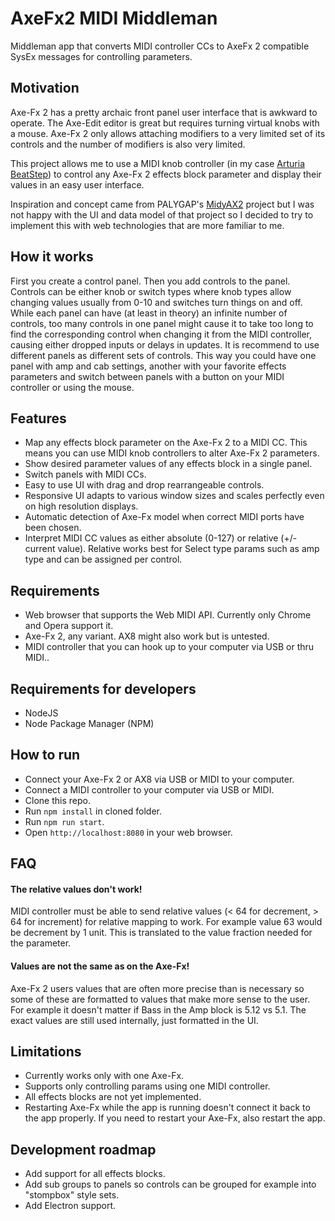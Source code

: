 # AxeFx2 MIDI Middleman
Middleman app that converts MIDI controller CCs to AxeFx 2 compatible SysEx messages for controlling parameters.

## Motivation
Axe-Fx 2 has a pretty archaic front panel user interface that is awkward to operate. 
The Axe-Edit editor is great but requires turning virtual knobs with a mouse.
Axe-Fx 2 only allows attaching modifiers to a very limited set of its controls and the number of modifiers is also very limited.

This project allows me to use a MIDI knob controller (in my case [Arturia BeatStep](https://www.arturia.com/products/hybrid-synths/beatstep/overview)) to
control any Axe-Fx 2 effects block parameter and display their values in an easy user interface.

Inspiration and concept came from PALYGAP's [MidyAX2](https://github.com/PALYGAP/MidyAX-2) project but 
I was not happy with the UI and data model of that project so I decided to try to implement this with web technologies that are more familiar to me.

## How it works

First you create a control panel. Then you add controls to the panel. 
Controls can be either knob or switch types where knob types allow changing values usually from 0-10 and switches turn things on and off.
While each panel can have (at least in theory) an infinite number of controls, too many controls in one panel might cause it to take too long to find the corresponding control when changing it from the MIDI controller, causing either dropped inputs or delays in updates.
It is recommend to use  different panels as different sets of controls. This way you could have one panel with amp and cab settings, another with your favorite effects parameters and switch between panels with a button on your MIDI controller or using the mouse.

## Features
- Map any effects block parameter on the Axe-Fx 2 to a MIDI CC. This means you can use MIDI knob controllers to alter Axe-Fx 2 parameters.
- Show desired parameter values of any effects block in a single panel.
- Switch panels with MIDI CCs.
- Easy to use UI with drag and drop rearrangeable controls.
- Responsive UI adapts to various window sizes and scales perfectly even on high resolution displays.
- Automatic detection of Axe-Fx model when correct MIDI ports have been chosen.
- Interpret MIDI CC values as either absolute (0-127) or relative (+/- current value). Relative works best for Select type params such as amp type and can be assigned per control.

## Requirements
- Web browser that supports the Web MIDI API. Currently only Chrome and Opera support it.
- Axe-Fx 2, any variant. AX8 might also work but is untested.
- MIDI controller that you can hook up to your computer via USB or thru MIDI..

## Requirements for developers
- NodeJS
- Node Package Manager (NPM)

## How to run
- Connect your Axe-Fx 2 or AX8 via USB or MIDI to your computer.
- Connect a MIDI controller to your computer via USB or MIDI.
- Clone this repo.
- Run `npm install` in cloned folder.
- Run `npm run start`.
- Open `http://localhost:8080` in your web browser.

## FAQ
#### The relative values don't work!
MIDI controller must be able to send relative values (< 64 for decrement, > 64 for increment) for relative mapping to work. For example value 63 would be decrement by 1 unit. This is translated to the value fraction needed for the parameter.
#### Values are not the same as on the Axe-Fx!
Axe-Fx 2 users values that are often more precise than is necessary so some of these are formatted to values that make more sense to the user. For example it doesn't matter if Bass in the Amp block is 5.12 vs 5.1. The exact values are still used internally, just formatted in the UI.

## Limitations
- Currently works only with one Axe-Fx.
- Supports only controlling params using one MIDI controller.
- All effects blocks are not yet implemented.
- Restarting Axe-Fx while the app is running doesn't connect it back to the app properly. If you need to restart your Axe-Fx, also restart the app.

## Development roadmap
- Add support for all effects blocks.
- Add sub groups to panels so controls can be grouped for example into "stompbox" style sets.
- Add Electron support.
